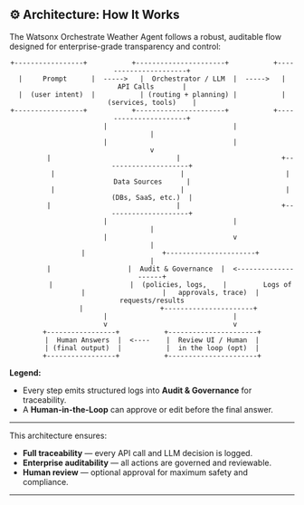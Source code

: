 ## ⚙️ Architecture: How It Works

The Watsonx Orchestrate Weather Agent follows a robust, auditable flow designed for enterprise-grade transparency and control:

<div align="center">

```
+-----------------+           +----------------------+           +----------------------+
|     Prompt      |  ----->   |  Orchestrator / LLM  |  ----->   |      API Calls       |
|  (user intent)  |           | (routing + planning) |           | (services, tools)    |
+-----------------+           +----------------------+           +----------------------+
         |                               |                                  |
         |                               |                                  v
         |                               |                         +---------------------+
         |                               |                         |   Data Sources      |
         |                               |                         |  (DBs, SaaS, etc.)  |
         |                               |                         +---------------------+
         |                               |                                  |
         |                               v                                  |
         |                   +----------------------+                       |
         |                   |  Audit & Governance  |  <--------------------+
         |                   |  (policies, logs,    |         Logs of
         |                   |   approvals, trace)  |         requests/results
         |                   +----------------------+ 
         |                               |
         v                               v
+-----------------+           +----------------------+
|  Human Answers  |  <----    |  Review UI / Human  |
| (final output)  |           |  in the loop (opt)  |
+-----------------+           +----------------------+
```

</div>

**Legend:**
- Every step emits structured logs into **Audit & Governance** for traceability.
- A **Human-in-the-Loop** can approve or edit before the final answer.

---

This architecture ensures:
- **Full traceability** — every API call and LLM decision is logged.
- **Enterprise auditability** — all actions are governed and reviewable.
- **Human review** — optional approval for maximum safety and compliance.

---
